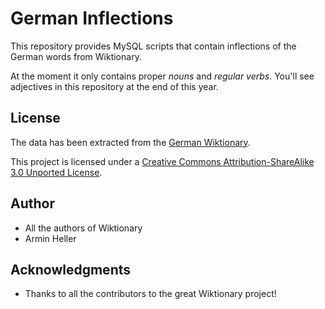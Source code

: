 # German Inflections

This repository provides MySQL scripts that contain inflections of the German
words from Wiktionary.

At the moment it only contains proper *nouns* and *regular verbs*.
You'll see adjectives in this repository at the end of this year.

## License

The data has been extracted from the [German Wiktionary](https://de.wiktionary.org/).

This project is licensed under a [Creative Commons Attribution-ShareAlike 3.0 Unported License](https://creativecommons.org/licenses/by-sa/3.0/).

## Author

* All the authors of Wiktionary
* Armin Heller

## Acknowledgments

* Thanks to all the contributors to the great Wiktionary project!
